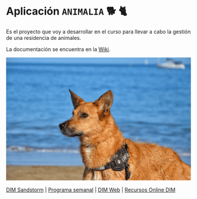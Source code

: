 # Aplicación ```ANIMALIA``` :dog2: :cat2:
Es el proyecto que voy a desarrollar en el curso para llevar a cabo la gestión de una residencia de animales.

La documentación se encuentra en la [Wiki](https://git.institutomilitar.com/joseluispuentes82/residenciaanimales-api/wikis/home).



![Lur](./lurGrub.png "Lur en la playa")

[DIM Sandstorm](https://dim.institutomilitar.com/) | [Programa semanal](https://web.institutomilitar.com/semanal.html) |  [DIM Web](https://web.institutomilitar.com/) | [Recursos Online DIM](https://web.institutomilitar.com/recursos-online.html)